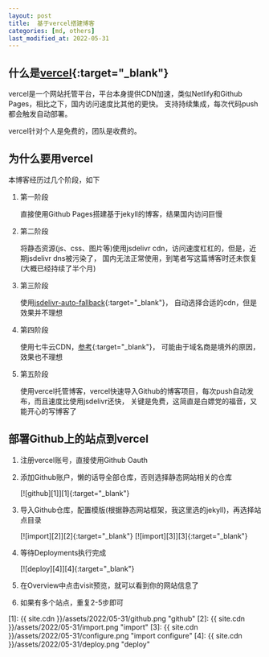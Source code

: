 ```yaml
---
layout: post
title:  基于vercel搭建博客
categories: [md, others]
last_modified_at: 2022-05-31
---
```


## 什么是[vercel](https://vercel.com){:target="_blank"}

vercel是一个网站托管平台，平台本身提供CDN加速，类似Netlify和Github Pages，相比之下，国内访问速度比其他的更快。
支持持续集成，每次代码push都会触发自动部署。

vercel针对个人是免费的，团队是收费的。

## 为什么要用vercel
本博客经历过几个阶段，如下
1. 第一阶段

    直接使用Github Pages搭建基于jekyll的博客，结果国内访问巨慢
2. 第二阶段
    
    将静态资源(js、css、图片等)使用jsdelivr cdn，访问速度杠杠的，但是，近期jsdelivr dns被污染了，
    国内无法正常使用，到笔者写这篇博客时还未恢复(大概已经持续了半个月)
3. 第三阶段
    
    使用[jsdelivr-auto-fallback](https://github.com/PipecraftNet/jsdelivr-auto-fallback){:target="_blank"}，
    自动选择合适的cdn，但是效果并不理想
4. 第四阶段
    
    使用七牛云CDN，[参考](https://www.wucheng.work/2021/11/28/Hexo-GitHub-CDN/){:target="_blank"}，
    可能由于域名商是境外的原因，效果也不理想
5. 第五阶段

    使用vercel托管博客，vercel快速导入Github的博客项目，每次push自动发布，而且速度比使用jsdelivr还快，
    关键是免费，这简直是白嫖党的福音，又能开心的写博客了

## 部署Github上的站点到vercel
1. 注册vercel账号，直接使用Github Oauth
2. 添加Github账户，懒的话导全部仓库，否则选择静态网站相关的仓库
    
    [![github][1]][1]{:target="_blank"}
3. 导入Github仓库，配置模版(根据静态网站框架，我这里选的jekyll)，再选择站点目录

    [![import][2]][2]{:target="_blank"}
    [![import][3]][3]{:target="_blank"}
4. 等待Deployments执行完成

   [![deploy][4]][4]{:target="_blank"}
5. 在Overview中点击visit预览，就可以看到你的网站信息了
6. 如果有多个站点，重复2-5步即可

[1]: {{ site.cdn }}/assets/2022/05-31/github.png "github"
[2]: {{ site.cdn }}/assets/2022/05-31/import.png "import"
[3]: {{ site.cdn }}/assets/2022/05-31/configure.png "import configure"
[4]: {{ site.cdn }}/assets/2022/05-31/deploy.png "deploy"

